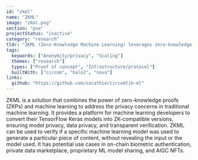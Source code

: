 ```yaml
---
id: "zkml"
name: "ZKML"
image: "zkml.png"
section: "pse"
projectStatus: "inactive"
category: "research"
tldr: "ZKML (Zero-Knowledge Machine Learning) leverages zero-knowledge proofs for privacy-preserving machine learning, enabling model and data privacy with transparent verification."
tags:
  keywords: ["Anonymity/privacy", "Scaling"]
  themes: ["research"]
  types: ["Proof of concept", "Infrastructure/protocol"]
  builtWith: ["circom", "halo2", "nova"]
links:
  github: "https://github.com/socathie/circomlib-ml"
---
```


ZKML is a solution that combines the power of zero-knowledge proofs (ZKPs) and machine learning to address the privacy concerns in traditional machine learning. It provides a platform for machine learning developers to convert their TensorFlow Keras models into ZK-compatible versions, ensuring model privacy, data privacy, and transparent verification. ZKML can be used to verify if a specific machine learning model was used to generate a particular piece of content, without revealing the input or the model used. It has potential use cases in on-chain biometric authentication, private data marketplace, proprietary ML model sharing, and AIGC NFTs.
